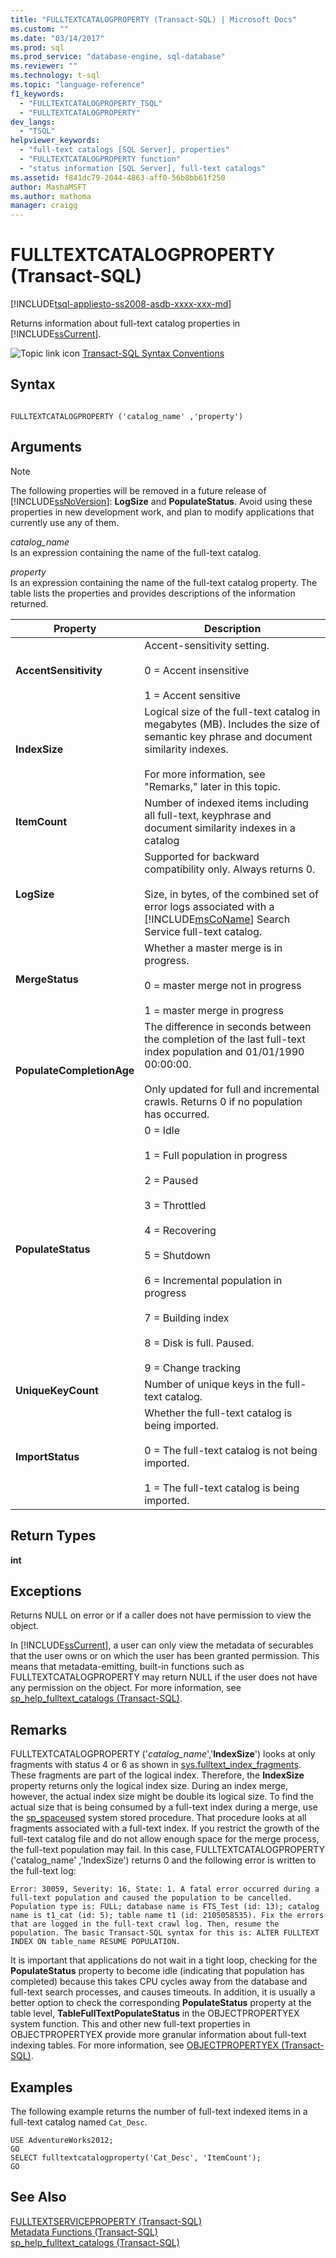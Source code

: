 ```yaml
---
title: "FULLTEXTCATALOGPROPERTY (Transact-SQL) | Microsoft Docs"
ms.custom: ""
ms.date: "03/14/2017"
ms.prod: sql
ms.prod_service: "database-engine, sql-database"
ms.reviewer: ""
ms.technology: t-sql
ms.topic: "language-reference"
f1_keywords: 
  - "FULLTEXTCATALOGPROPERTY_TSQL"
  - "FULLTEXTCATALOGPROPERTY"
dev_langs: 
  - "TSQL"
helpviewer_keywords: 
  - "full-text catalogs [SQL Server], properties"
  - "FULLTEXTCATALOGPROPERTY function"
  - "status information [SQL Server], full-text catalogs"
ms.assetid: f841dc79-2044-4863-aff0-56b8bb61f250
author: MashaMSFT
ms.author: mathoma
manager: craigg
---
```

# FULLTEXTCATALOGPROPERTY (Transact-SQL)
[!INCLUDE[tsql-appliesto-ss2008-asdb-xxxx-xxx-md](../../includes/tsql-appliesto-ss2008-asdb-xxxx-xxx-md.md)]

  Returns information about full-text catalog properties in [!INCLUDE[ssCurrent](../../includes/sscurrent-md.md)].  
  
 ![Topic link icon](../../database-engine/configure-windows/media/topic-link.gif "Topic link icon") [Transact-SQL Syntax Conventions](../../t-sql/language-elements/transact-sql-syntax-conventions-transact-sql.md)  
  
## Syntax  
  
```  
  
FULLTEXTCATALOGPROPERTY ('catalog_name' ,'property')  
```  
  
## Arguments  
  
> [!NOTE]  
>  The following properties will be removed in a future release of [!INCLUDE[ssNoVersion](../../includes/ssnoversion-md.md)]: **LogSize** and **PopulateStatus**. Avoid using these properties in new development work, and plan to modify applications that currently use any of them.  
  
 *catalog_name*  
 Is an expression containing the name of the full-text catalog.  
  
 *property*  
 Is an expression containing the name of the full-text catalog property. The table lists the properties and provides descriptions of the information returned.  
  
|Property|Description|  
|--------------|-----------------|  
|**AccentSensitivity**|Accent-sensitivity setting.<br /><br /> 0 = Accent insensitive<br /><br /> 1 = Accent sensitive|  
|**IndexSize**|Logical size of the full-text catalog in megabytes (MB). Includes the size of semantic key phrase and document similarity indexes.<br /><br /> For more information, see "Remarks," later in this topic.|  
|**ItemCount**|Number of indexed items including all full-text, keyphrase and document similarity indexes in a catalog|  
|**LogSize**|Supported for backward compatibility only. Always returns 0.<br /><br /> Size, in bytes, of the combined set of error logs associated with a [!INCLUDE[msCoName](../../includes/msconame-md.md)] Search Service full-text catalog.|  
|**MergeStatus**|Whether a master merge is in progress.<br /><br /> 0 = master merge not in progress<br /><br /> 1 = master merge in progress|  
|**PopulateCompletionAge**|The difference in seconds between the completion of the last full-text index population and 01/01/1990 00:00:00.<br /><br /> Only updated for full and incremental crawls. Returns 0 if no population has occurred.|  
|**PopulateStatus**|0 = Idle<br /><br /> 1 = Full population in progress<br /><br /> 2 = Paused<br /><br /> 3 = Throttled<br /><br /> 4 = Recovering<br /><br /> 5 = Shutdown<br /><br /> 6 = Incremental population in progress<br /><br /> 7 = Building index<br /><br /> 8 = Disk is full. Paused.<br /><br /> 9 = Change tracking|  
|**UniqueKeyCount**|Number of unique keys in the full-text catalog.|  
|**ImportStatus**|Whether the full-text catalog is being imported.<br /><br /> 0 = The full-text catalog is not being imported.<br /><br /> 1 = The full-text catalog is being imported.|  
  
## Return Types  
 **int**  
  
## Exceptions  
 Returns NULL on error or if a caller does not have permission to view the object.  
  
 In [!INCLUDE[ssCurrent](../../includes/sscurrent-md.md)], a user can only view the metadata of securables that the user owns or on which the user has been granted permission. This means that metadata-emitting, built-in functions such as FULLTEXTCATALOGPROPERTY may return NULL if the user does not have any permission on the object. For more information, see [sp_help_fulltext_catalogs &#40;Transact-SQL&#41;](../../relational-databases/system-stored-procedures/sp-help-fulltext-catalogs-transact-sql.md).  
  
## Remarks  
 FULLTEXTCATALOGPROPERTY ('*catalog_name*','**IndexSize**') looks at only fragments with status 4 or 6 as shown in [sys.fulltext_index_fragments](../../relational-databases/system-catalog-views/sys-fulltext-index-fragments-transact-sql.md). These fragments are part of the logical index. Therefore, the **IndexSize** property returns only the logical index size. During an index merge, however, the actual index size might be double its logical size. To find the actual size that is being consumed by a full-text index during a merge, use the [sp_spaceused](../../relational-databases/system-stored-procedures/sp-spaceused-transact-sql.md) system stored procedure. That procedure looks at all fragments associated with a full-text index. If you restrict the growth of the full-text catalog file and do not allow enough space for the merge process, the full-text population may fail. In this case, FULLTEXTCATALOGPROPERTY ('catalog_name' ,'IndexSize') returns 0 and the following error is written to the full-text log:  
  
 `Error: 30059, Severity: 16, State: 1. A fatal error occurred during a full-text population and caused the population to be cancelled. Population type is: FULL; database name is FTS_Test (id: 13); catalog name is t1_cat (id: 5); table name t1 (id: 2105058535). Fix the errors that are logged in the full-text crawl log. Then, resume the population. The basic Transact-SQL syntax for this is: ALTER FULLTEXT INDEX ON table_name RESUME POPULATION.`  
  
 It is important that applications do not wait in a tight loop, checking for the **PopulateStatus** property to become idle (indicating that population has completed) because this takes CPU cycles away from the database and full-text search processes, and causes timeouts. In addition, it is usually a better option to check the corresponding **PopulateStatus** property at the table level, **TableFullTextPopulateStatus** in the OBJECTPROPERTYEX system function. This and other new full-text properties in OBJECTPROPERTYEX provide more granular information about full-text indexing tables. For more information, see [OBJECTPROPERTYEX &#40;Transact-SQL&#41;](../../t-sql/functions/objectpropertyex-transact-sql.md).  
  
## Examples  
 The following example returns the number of full-text indexed items in a full-text catalog named `Cat_Desc`.  
  
```  
USE AdventureWorks2012;  
GO  
SELECT fulltextcatalogproperty('Cat_Desc', 'ItemCount');  
GO  
```  
  
## See Also  
 [FULLTEXTSERVICEPROPERTY &#40;Transact-SQL&#41;](../../t-sql/functions/fulltextserviceproperty-transact-sql.md)   
 [Metadata Functions &#40;Transact-SQL&#41;](../../t-sql/functions/metadata-functions-transact-sql.md)   
 [sp_help_fulltext_catalogs &#40;Transact-SQL&#41;](../../relational-databases/system-stored-procedures/sp-help-fulltext-catalogs-transact-sql.md)  
  
  
